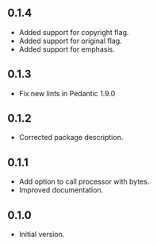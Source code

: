 ## 0.1.4

- Added support for copyright flag.
- Added support for original flag.
- Added support for emphasis.

## 0.1.3

- Fix new lints in Pedantic 1.9.0

## 0.1.2

- Corrected package description.

## 0.1.1

- Add option to call processor with bytes.
- Improved documentation.

## 0.1.0

- Initial version.

